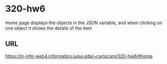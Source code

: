 # 320-hw6

Home page displays the objects in the JSON variable, and when clicking on one object it shows the details of the item

## URL

https://in-info-web4.informatics.iupui.edu/~carlocam/320-hw6/#home
